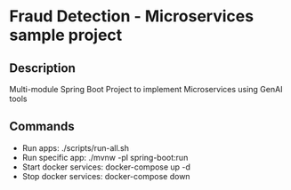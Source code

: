 # Fraud Detection - Microservices sample project

## Description
Multi-module Spring Boot Project to implement Microservices using GenAI tools 

## Commands
- Run apps: ./scripts/run-all.sh
- Run specific app: ./mvnw -pl <module-name> spring-boot:run
- Start docker services: docker-compose up -d
- Stop docker services: docker-compose down
